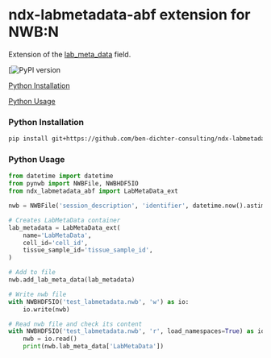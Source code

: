 # ndx-labmetadata-abf extension for NWB:N

Extension of the [lab_meta_data](https://pynwb.readthedocs.io/en/stable/pynwb.file.html#pynwb.file.NWBFile.lab_meta_data) field.

[![PyPI version]()

[Python Installation](#python-installation)

[Python Usage](#python-usage)

### Python Installation
```bash
pip install git+https://github.com/ben-dichter-consulting/ndx-labmetadata-abf.git
```

### Python Usage

```python
from datetime import datetime
from pynwb import NWBFile, NWBHDF5IO
from ndx_labmetadata_abf import LabMetaData_ext

nwb = NWBFile('session_description', 'identifier', datetime.now().astimezone())

# Creates LabMetaData container
lab_metadata = LabMetaData_ext(
    name='LabMetaData',
    cell_id='cell_id',
    tissue_sample_id='tissue_sample_id',
)

# Add to file
nwb.add_lab_meta_data(lab_metadata)

# Write nwb file
with NWBHDF5IO('test_labmetadata.nwb', 'w') as io:
    io.write(nwb)

# Read nwb file and check its content
with NWBHDF5IO('test_labmetadata.nwb', 'r', load_namespaces=True) as io:
    nwb = io.read()
    print(nwb.lab_meta_data['LabMetaData'])
```
